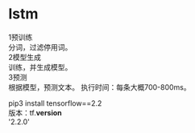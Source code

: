 # lstm
1预训练<br/>
    分词，过滤停用词。<br/>
2模型生成<br/>
    训练，并生成模型。<br/>
3预测<br/>
    根据模型，预测文本。
执行时间：每条大概700-800ms。

pip3 install tensorflow==2.2
<br>
版本：tf.__version__
<br>
'2.2.0'
